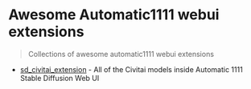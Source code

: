 # Awesome Automatic1111 webui extensions
> Collections of awesome automatic1111 webui extensions

* [sd_civitai_extension](https://github.com/civitai/sd_civitai_extension) - All of the Civitai models inside Automatic 1111 Stable Diffusion Web UI 
